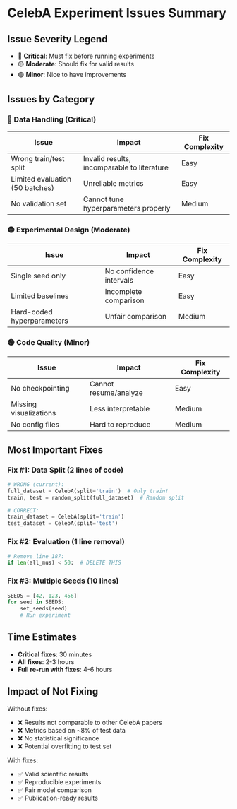 # CelebA Experiment Issues Summary

## Issue Severity Legend
- 🔴 **Critical**: Must fix before running experiments
- 🟡 **Moderate**: Should fix for valid results  
- 🟢 **Minor**: Nice to have improvements

## Issues by Category

### 🔴 Data Handling (Critical)
| Issue | Impact | Fix Complexity |
|-------|--------|----------------|
| Wrong train/test split | Invalid results, incomparable to literature | Easy |
| Limited evaluation (50 batches) | Unreliable metrics | Easy |
| No validation set | Cannot tune hyperparameters properly | Medium |

### 🟡 Experimental Design (Moderate)
| Issue | Impact | Fix Complexity |
|-------|--------|----------------|
| Single seed only | No confidence intervals | Easy |
| Limited baselines | Incomplete comparison | Easy |
| Hard-coded hyperparameters | Unfair comparison | Medium |

### 🟢 Code Quality (Minor)
| Issue | Impact | Fix Complexity |
|-------|--------|----------------|
| No checkpointing | Cannot resume/analyze | Easy |
| Missing visualizations | Less interpretable | Medium |
| No config files | Hard to reproduce | Medium |

## Most Important Fixes

### Fix #1: Data Split (2 lines of code)
```python
# WRONG (current):
full_dataset = CelebA(split='train')  # Only train!
train, test = random_split(full_dataset)  # Random split

# CORRECT:
train_dataset = CelebA(split='train')
test_dataset = CelebA(split='test')
```

### Fix #2: Evaluation (1 line removal)
```python
# Remove line 187:
if len(all_mus) < 50:  # DELETE THIS
```

### Fix #3: Multiple Seeds (10 lines)
```python
SEEDS = [42, 123, 456]
for seed in SEEDS:
    set_seeds(seed)
    # Run experiment
```

## Time Estimates

- **Critical fixes**: 30 minutes
- **All fixes**: 2-3 hours
- **Full re-run with fixes**: 4-6 hours

## Impact of Not Fixing

Without fixes:
- ❌ Results not comparable to other CelebA papers
- ❌ Metrics based on ~8% of test data
- ❌ No statistical significance
- ❌ Potential overfitting to test set

With fixes:
- ✅ Valid scientific results
- ✅ Reproducible experiments
- ✅ Fair model comparison
- ✅ Publication-ready results

